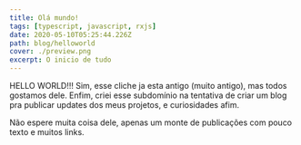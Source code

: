 ```yaml
---
title: Olá mundo!
tags: [typescript, javascript, rxjs]
date: 2020-05-10T05:25:44.226Z
path: blog/helloworld
cover: ./preview.png
excerpt: O inicio de tudo
---
```


HELLO WORLD!!! Sim, esse cliche ja esta antigo (muito antigo), mas todos gostamos dele. Enfim, criei esse subdomínio na tentativa de criar um blog pra publicar updates dos meus projetos, e curiosidades afim.

Não espere muita coisa dele, apenas um monte de publicações com pouco texto e muitos links.

